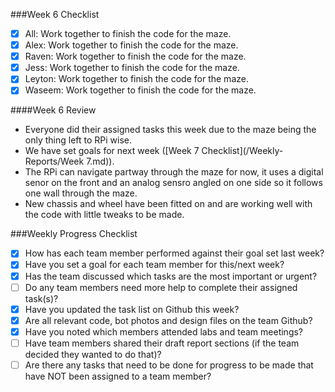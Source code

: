 ###Week 6 Checklist
- [X] All: Work together to finish the code for the maze.
- [X] Alex: Work together to finish the code for the maze.
- [X] Raven: Work together to finish the code for the maze.
- [X] Jess: Work together to finish the code for the maze.
- [X] Leyton: Work together to finish the code for the maze.
- [X] Waseem: Work together to finish the code for the maze.

####Week 6 Review
* Everyone did their assigned tasks this week due to the maze being the only thing left to RPi wise.
* We have set goals for next week ([Week 7 Checklist](/Weekly-Reports/Week 7.md)).
* The RPi can navigate partway through the maze for now, it uses a digital senor on the front and an analog sensro angled on one side so it follows one wall through the maze.
* New chassis and wheel have been fitted on and are working well with the code with little tweaks to be made.


###Weekly Progress Checklist
- [X] How has each team member performed against their goal set last week?
- [X] Have you set a goal for each team member for this/next week?
- [X] Has the team discussed which tasks are the most important or urgent?
- [ ] Do any team members need more help to complete their assigned task(s)?
- [X] Have you updated the task list on Github this week?
- [X] Are all relevant code, bot photos and design files on the team Github?
- [X] Have you noted which members attended labs and team meetings?
- [ ] Have team members shared their draft report sections (if the team decided they wanted to do that)?
- [ ] Are there any tasks that need to be done for progress to be made that have NOT been assigned to a team member?
